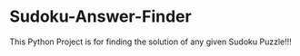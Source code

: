 # Sudoku-Answer-Finder
This Python Project is for finding the solution of any given Sudoku Puzzle!!!
